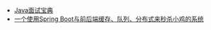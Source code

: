 -   [Java面试宝典](https://github.com/xbox1994/2018-Java-Interview)
-   [一个使用Spring Boot与前后端缓存、队列、分布式来秒杀小鸡的系统](https://github.com/xbox1994/chicken-seckill)